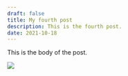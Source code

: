 ```yaml
---
draft: false
title: My fourth post
description: This is the fourth post.
date: 2021-10-18
---
```

This is the body of the post.

![](https://res.cloudinary.com/floriade/image/upload/v1625277043/cake-flowers/cake-flowers-0002.jpg)